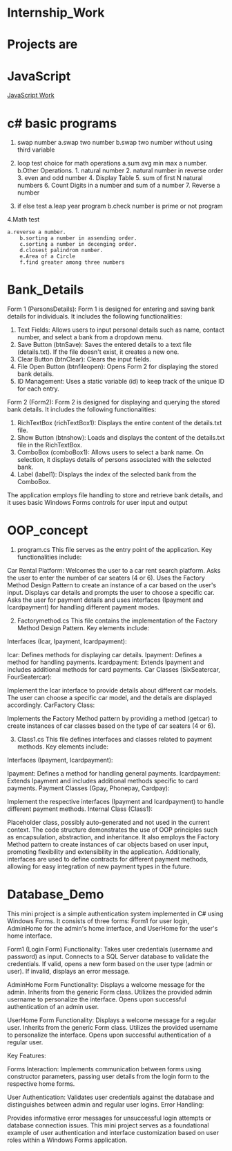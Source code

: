 # Internship_Work


# Projects are

# JavaScript

[JavaScript Work](https://github.com/abhishekb13402/Internship_Work/tree/master/JavaScript/New%20folder "title text!")


# c# basic programs

1. swap number
	a.swap two number
	b.swap two number without using third variable

2. loop test
	choice for math operations
        a.sum avg min max a number.
        b.Other Operations.
		1. natural number
                2. natural number in reverse order
                3. even and odd number
                4. Display Table
                5. sum of first N natural numbers
                6. Count Digits in a number and sum of a number
                7. Reverse a number
   
3. if else test
	a.leap year program
	b.check number is prime or not program

<!-- 4.array test .....

  a.print array element
   -->     
4.Math test
	
	a.reverse a number.
        b.sorting a number in assending order.
        c.sorting a number in decenging order.
        d.closest palindrom number. 
        e.Area of a Circle
        f.find greater among three numbers



# Bank_Details

Form 1 (PersonsDetails):
Form 1 is designed for entering and saving bank details for individuals. It includes the following functionalities:

1. Text Fields: Allows users to input personal details such as name, contact number, and select a bank from a dropdown menu.
2. Save Button (btnSave): Saves the entered details to a text file (details.txt). If the file doesn't exist, it creates a new one.
3. Clear Button (btnClear): Clears the input fields.
4. File Open Button (btnfileopen): Opens Form 2 for displaying the stored bank details.
5. ID Management: Uses a static variable (id) to keep track of the unique ID for each entry.

Form 2 (Form2):
Form 2 is designed for displaying and querying the stored bank details. It includes the following functionalities:

1. RichTextBox (richTextBox1): Displays the entire content of the details.txt file.
2. Show Button (btnshow): Loads and displays the content of the details.txt file in the RichTextBox.
3. ComboBox (comboBox1): Allows users to select a bank name. On selection, it displays details of persons associated with the selected bank.
4. Label (label1): Displays the index of the selected bank from the ComboBox.

The application employs file handling to store and retrieve bank details, and it uses basic Windows Forms controls for user input and output

# OOP_concept


1. program.cs
This file serves as the entry point of the application. Key functionalities include:

Car Rental Platform:
Welcomes the user to a car rent search platform.
Asks the user to enter the number of car seaters (4 or 6).
Uses the Factory Method Design Pattern to create an instance of a car based on the user's input.
Displays car details and prompts the user to choose a specific car.
Asks the user for payment details and uses interfaces (Ipayment and Icardpayment) for handling different payment modes.

2. Factorymethod.cs
This file contains the implementation of the Factory Method Design Pattern. Key elements include:

Interfaces (Icar, Ipayment, Icardpayment):

Icar: Defines methods for displaying car details.
Ipayment: Defines a method for handling payments.
Icardpayment: Extends Ipayment and includes additional methods for card payments.
Car Classes (SixSeatercar, FourSeatercar):

Implement the Icar interface to provide details about different car models.
The user can choose a specific car model, and the details are displayed accordingly.
CarFactory Class:

Implements the Factory Method pattern by providing a method (getcar) to create instances of car classes based on the type of car seaters (4 or 6).

3. Class1.cs
This file defines interfaces and classes related to payment methods. Key elements include:

Interfaces (Ipayment, Icardpayment):

Ipayment: Defines a method for handling general payments.
Icardpayment: Extends Ipayment and includes additional methods specific to card payments.
Payment Classes (Gpay, Phonepay, Cardpay):

Implement the respective interfaces (Ipayment and Icardpayment) to handle different payment methods.
Internal Class (Class1):

Placeholder class, possibly auto-generated and not used in the current context.
The code structure demonstrates the use of OOP principles such as encapsulation, abstraction, and inheritance. It also employs the Factory Method pattern to create instances of car objects based on user input, promoting flexibility and extensibility in the application. Additionally, interfaces are used to define contracts for different payment methods, allowing for easy integration of new payment types in the future.



# Database_Demo

This mini project is a simple authentication system implemented in C# using Windows Forms. It consists of three forms: Form1 for user login, AdminHome for the admin's home interface, and UserHome for the user's home interface.

Form1 (Login Form)
Functionality:
Takes user credentials (username and password) as input.
Connects to a SQL Server database to validate the credentials.
If valid, opens a new form based on the user type (admin or user).
If invalid, displays an error message.

AdminHome Form
Functionality:
Displays a welcome message for the admin.
Inherits from the generic Form class.
Utilizes the provided admin username to personalize the interface.
Opens upon successful authentication of an admin user.

UserHome Form
Functionality:
Displays a welcome message for a regular user.
Inherits from the generic Form class.
Utilizes the provided username to personalize the interface.
Opens upon successful authentication of a regular user.

Key Features:

Forms Interaction:
Implements communication between forms using constructor parameters, passing user details from the login form to the respective home forms.

User Authentication:
Validates user credentials against the database and distinguishes between admin and regular user logins.
Error Handling:

Provides informative error messages for unsuccessful login attempts or database connection issues.
This mini project serves as a foundational example of user authentication and interface customization based on user roles within a Windows Forms application. 

